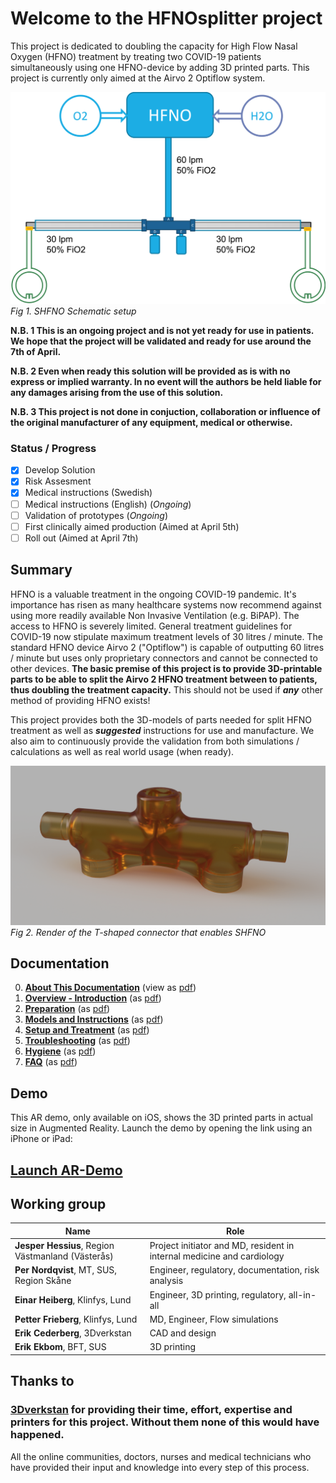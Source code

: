 # Welcome to the HFNOsplitter project

This project is dedicated to doubling the capacity for High Flow Nasal Oxygen (HFNO) treatment by treating two COVID-19 patients simultaneously using one HFNO-device by adding 3D printed parts.
This project is currently only aimed at the Airvo 2 Optiflow system.

![SHFNO Schematic setup](Meta/Schematics%20and%20Renders/SHFNOschema.png 'SHFNO Schematic setup')
_Fig 1. SHFNO Schematic setup_

**N.B. 1 This is an ongoing project and is not yet ready for use in patients.
We hope that the project will be validated and ready for use around the 7th of April.**

**N.B. 2 Even when ready this solution will be provided as is with no express or implied warranty.
In no event will the authors be held liable for any damages arising from the use of this solution.**

**N.B. 3 This project is not done in conjuction, collaboration or influence of the original manufacturer of any equipment, medical or otherwise.**

### Status / Progress

- [x] Develop Solution
- [x] Risk Assesment
- [x] Medical instructions (Swedish)
- [ ] Medical instructions (English) (_Ongoing_)
- [ ] Validation of prototypes (_Ongoing_)
- [ ] First clinically aimed production (Aimed at April 5th)
- [ ] Roll out (Aimed at April 7th)

## Summary

HFNO is a valuable treatment in the ongoing COVID-19 pandemic. It's importance has risen as many healthcare systems now recommend against using more readily available Non Invasive Ventilation (e.g. BiPAP). The access to HFNO is severely limited. General treatment guidelines for COVID-19 now stipulate maximum treatment levels of 30 litres / minute. The standard HFNO device Airvo 2 ("Optiflow") is capable of outputting 60 litres / minute but uses only proprietary connectors and cannot be connected to other devices.
**The basic premise of this project is to provide 3D-printable parts to be able to split the Airvo 2 HFNO treatment between to patients, thus doubling the treatment capacity.** This should not be used if _**any**_ other method of providing HFNO exists!

This project provides both the 3D-models of parts needed for split HFNO treatment as well as _**suggested**_ instructions for use and manufacture. We also aim to continuously provide the validation from both simulations / calculations as well as real world usage (when ready).

![Render of T-Shaped Connector](Meta/Schematics%20and%20Renders/T-front.png 'Render of T-Shaped Connector')
_Fig 2. Render of the T-shaped connector that enables SHFNO_

## Documentation

0. [**About This Documentation**](Documentation/en/00%20About%20This%20Documentation.md) (view as [pdf](https://gitprint.com/hessius/HFNOsplitter/Documentation/en/00%20About%20This%20Documentation.md))
1. [**Overview - Introduction**](Documentation/en/01%20Overview%20-%20Introduction.md) (as [pdf](https://gitprint.com/hessius/HFNOsplitter/Documentation/en/01%20Overview%20-%20Introduction.md))
1. [**Preparation**](Documentation/en/02%20Preparation.md) (as [pdf](https://gitprint.com/hessius/HFNOsplitter/Documentation/en/02%20Preparation.md))
1. [**Models and Instructions**](Documentation/en/03%20Models%20and%20Instructions.md) (as [pdf](https://gitprint.com/hessius/HFNOsplitter/Documentation/en/03%20Models%20and%20Instructions.md))
1. [**Setup and Treatment**](Documentation/en/04%20Setup%20and%20Treatment.md) (as [pdf](https://gitprint.com/hessius/HFNOsplitter/Documentation/en/04%20Setup%20and%20Treatment.md))
1. [**Troubleshooting**](Documentation/en/05%20Troubleshooting.md) (as [pdf](https://gitprint.com/hessius/HFNOsplitter/Documentation/en/05%20Troubleshooting.md))
1. [**Hygiene**](Documentation/en/06%20Hygiene.md) (as [pdf](https://gitprint.com/hessius/HFNOsplitter/Documentation/en/06%20Hygiene.md))
1. [**FAQ**](Documentation/en/07%20FAQ.md) (as [pdf](https://gitprint.com/hessius/HFNOsplitter/Documentation/en/07%20FAQ.md))

## Demo

This AR demo, only available on iOS, shows the 3D printed parts in actual size in Augmented Reality. Launch the demo by opening the link using an iPhone or iPad:

## [Launch AR-Demo](https://github.com/hessius/HFNOsplitter/blob/master/Meta/Other/Complete%20Set%20-%20Orientation.usdz?raw=true)

## Working group

| Name                                              | Role                                                                   |
| ------------------------------------------------- | ---------------------------------------------------------------------- |
| **Jesper Hessius**, Region Västmanland (Västerås) | Project initiator and MD, resident in internal medicine and cardiology |
| **Per Nordqvist**, MT, SUS, Region Skåne          | Engineer, regulatory, documentation, risk analysis                     |
| **Einar Heiberg**, Klinfys, Lund                  | Engineer, 3D printing, regulatory, all-in-all                          |
| **Petter Frieberg**, Klinfys, Lund                | MD, Engineer, Flow simulations                                         |
| **Erik Cederberg**, 3Dverkstan                    | CAD and design                                                         |
| **Erik Ekbom**, BFT, SUS                          | 3D printing                                                            |

## Thanks to

### [3Dverkstan](http://3dverkstan.se) for providing their time, effort, expertise and printers for this project. Without them none of this would have happened.

All the online communities, doctors, nurses and medical technicians who have provided their input and knowledge into every step of this process.
